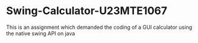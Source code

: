 # Swing-Calculator-U23MTE1067
This is an assignment which demanded the coding of a GUI calculator using the native swing API on java
